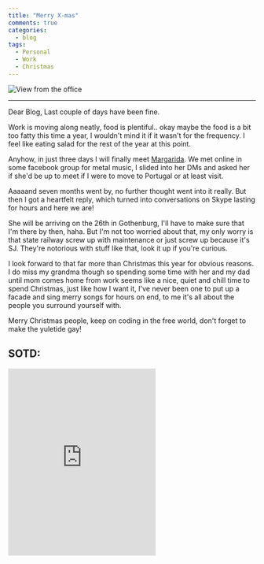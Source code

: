 ```yaml
---
title: "Merry X-mas"
comments: true
categories:
  - blog
tags:
  - Personal
  - Work
  - Christmas
---
```

![View from the office](https://i.imgur.com/wN9njSZ.jpg)

---
Dear Blog,
Last couple of days have been fine.

Work is moving along neatly, food is plentiful.. okay maybe the food is a bit too fatty this time a year, I wouldn't mind it if it wasn't for the frequency. I feel like eating salad for the rest of the year at this point.

Anyhow, in just three days I will finally meet [Margarida](https://www.instagram.com/modus.vivendii/). 
We met online in some facebook group for metal music, I slided into her DMs and asked her if she'd be up to meet if I were to move to Portugal or at least visit. 

Aaaaand seven months went by, no further thought went into it really. 
But then I got a heartfelt reply, which turned into conversations on Skype lasting for hours and here we are! 

She will be arriving on the 26th in Gothenburg, I'll have to make sure that I'm there by then, haha.
But I'm not too worried about that, my only worry is that state railway screw up with maintenance or just screw up because it's SJ. They're notorious with stuff like that, look it up if you're curious.

I look forward to that far more than Christmas this year for obvious reasons. I do miss my grandma though so spending some time with her and my dad until mom comes home from work seems like a nice, quiet and chill time to spend Christmas, just like how I want it, I've never been one to put up a facade and sing merry songs for hours on end, to me it's all about the people you surround yourself with.

Merry Christmas people, keep on coding in the free world, don't forget to make the yuletide gay! 

## SOTD:

<iframe src="https://open.spotify.com/embed?uri=spotify:track:2FPfeYlrbSBR8PwCU0zaqq" width="300" height="380" frameborder="0" allowtransparency="true"></iframe>